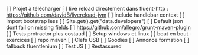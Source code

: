 [ ] Projet à télécharger
[ ] live reload directement dans fluent-http : https://github.com/davidB/livereload-jvm
[ ] include handlebar context
[ ] import bootstrap less
[ ] Site.get().get("data.developers")
[ ] Default json dont fail on missing fields
[ ] https://github.com/allegro/grunt-maven-plugin
[ ] Tests protractor plus costaud
[ ] Setup windows et linux
[ ] bout en bout - exercices
[ ] repo maven
[ ] Clefs USB
[ ] Goodies
[ ] Annonce formation
[ ] fallback fluentlenium
[ ] Test JS
[ ] Restassured
